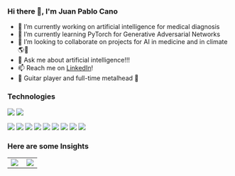 ### Hi there 👋, I'm Juan Pablo Cano

<!--
**jpcano1/jpcano1** is a ✨ _special_ ✨ repository because its `README.md` (this file) appears on your GitHub profile.

Here are some ideas to get you started:
-->

- 🔭 I’m currently working on artificial intelligence for medical diagnosis
- 🌱 I’m currently learning PyTorch for Generative Adversarial Networks
- 👯 I’m looking to collaborate on projects for AI in medicine and in climate 🌎🌱
- 💬 Ask me about artificial intelligence!!!
- 📫 Reach me on [LinkedIn](https://www.linkedin.com/in/juan-pablo-cano-buitrago-2aa127150/)!
- 🎸 Guitar player and full-time metalhead 🤘

### Technologies
![](https://img.shields.io/badge/IDE-Visual%20Studio%20Code-informational?style=plastic&logo=Visual-Studio-Code)
![](https://img.shields.io/badge/IDE-PyCharm-ADFF2F?style=plastic&logo=PyCharm)

![](https://img.shields.io/badge/-Jupyter-F37626?style=plastic&logo=jupyter&logoColor=FFFFFF)
![](https://img.shields.io/badge/-PyTorch-c6000a?style=plastic&logo=PyTorch&logoColor=FFFFFF)
![](https://img.shields.io/badge/-TensorFlow-orange?style=plastic&logo=TensorFlow&logoColor=FFFFFF)
![](https://img.shields.io/badge/-Django-092E20?style=plastic&logo=django&logoColor=FFFFFF)
![](https://img.shields.io/badge/-Flask-FFFFFF?style=plastic&logo=flask&logoColor=000000)
![](https://img.shields.io/badge/-Bootstrap-563D7C?style=plastic&logo=Bootstrap&logoColor=FFFFFF)
![](https://img.shields.io/badge/-Angular-DD0031?style=plastic&logo=angular&logoColor=FFFFFF)
![](https://img.shields.io/badge/-MongoDB-4DB33D?style=plastic&logo=mongodb&logoColor=FFFFFF)
![](https://img.shields.io/badge/-Google%20Cloud-4285F4?style=plastic&logo=google&logoColor=FFFFFF)

### Here are some Insights
<table>
  <tr>
    <td>
<img align="left" src="https://github-readme-stats.vercel.app/api?username=jpcano1&show_icons=true&include_all_commits=true&count_private=true"/>
    </td>
    <td>
<img align="center" src="https://github-readme-stats.vercel.app/api/top-langs/?username=jpcano1&hide=Jupyter%20Notebook,TSQL,HTML,CSS"/>
    </td>
  </tr>
</table>
